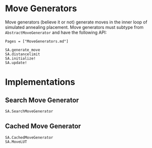 # Move Generators

Move generators (believe it or not) generate moves in the inner loop of simulated
annealing placement. Move generators must subtype from `AbstractMoveGenerator`
and have the following API:

```@index
Pages = ["MoveGenerators.md"]
```

```@docs
SA.generate_move
SA.distancelimit
SA.initialize!
SA.update!
```

# Implementations

## Search Move Generator

```@docs
SA.SearchMoveGenerator
```

## Cached Move Generator

```@docs
SA.CachedMoveGenerator
SA.MoveLUT
```
